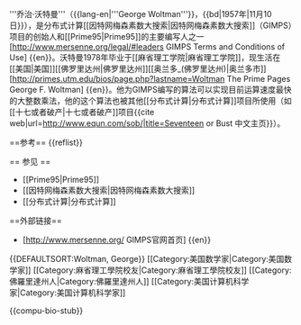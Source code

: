 '''乔治·沃特曼'''（{{lang-en|'''George Woltman'''}}，{{bd|1957年|11月10日}}），是分布式计算[[因特网梅森素数大搜索|因特网梅森素数大搜索]]（GIMPS）项目的创始人和[[Prime95|Prime95]]的主要编写人之一<ref name="legal">[http://www.mersenne.org/legal/#leaders GIMPS Terms and Conditions of Use] {{en}}</ref>。沃特曼1978年毕业于[[麻省理工学院|麻省理工学院]]，现生活在[[美国|美国]][[佛罗里达州|佛罗里达州]][[奥兰多_(佛罗里达州)|奥兰多市]]<ref>[http://primes.utm.edu/bios/page.php?lastname=Woltman The Prime Pages George F. Woltman] {{en}}</ref>。他为GIMPS编写的算法可以实现目前运算速度最快的大整数乘法，他的这个算法也被其他[[分布式计算|分布式计算]]项目所使用（如[[十七或者破产|十七或者破产]]项目<ref>{{cite web|url=http://www.equn.com/sob/|title=Seventeen or Bust 中文主页}}</ref>）。

==参考==
{{reflist}}

== 参见 ==
* [[Prime95|Prime95]]
* [[因特网梅森素数大搜索|因特网梅森素数大搜索]]
* [[分布式计算|分布式计算]]

==外部链接==
* [http://www.mersenne.org/ GIMPS官网首页] {{en}}

<!-- {{Persondata Metadata: see [[Wikipedia:Persondata|Wikipedia:Persondata]].
| NAME              = Woltman, George
| ALTERNATIVE NAMES =
| SHORT DESCRIPTION = 因特网梅森素数大搜索项目创始人
| DATE OF BIRTH     = 1957年11月10日
| PLACE OF BIRTH    =
| DATE OF DEATH     =
| PLACE OF DEATH    =
}} -->

{{DEFAULTSORT:Woltman, George}}
[[Category:美国数学家|Category:美国数学家]]
[[Category:麻省理工學院校友|Category:麻省理工學院校友]]
[[Category:佛羅里達州人|Category:佛羅里達州人]]
[[Category:美国计算机科学家|Category:美国计算机科学家]]

{{compu-bio-stub}}